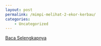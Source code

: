 ```yaml
---
layout: post
permalink: /mimpi-melihat-2-ekor-kerbau/
categories:
    - Uncategorized
---
```


[Baca Selengkapnya](/07)
